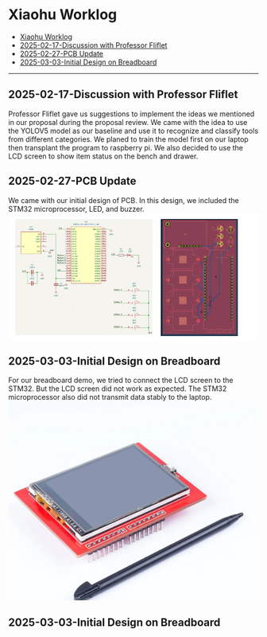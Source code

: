 # Xiaohu Worklog 
- [Xiaohu Worklog](#Xiaohu-worklog)
- [2025-02-17-Discussion with Professor Fliflet](##2025-02-17-Discussion-with-Professor-Fliflet)
- [2025-02-27-PCB Update](##2025-02-27-PCB-Update)
- [2025-03-03-Initial Design on Breadboard](2025-03-03-Initial-Design-on-Breadboard)
---
## 2025-02-17-Discussion with Professor Fliflet
Professor Fliflet gave us suggestions to implement the ideas we mentioned in our proposal during the proposal review. We came with the idea to use the YOLOV5 model as our baseline and use it to recognize and classify tools from different categories. We planed to train the model first on our laptop then transplant the program to raspberry pi. We also decided to use the LCD screen to show item status on the bench and drawer.
## 2025-02-27-PCB Update
We came with our initial design of PCB. In this design, we included the STM32 microprocessor, LED, and buzzer. 
![PCB Initial Design](图片_20250508165003.png)
## 2025-03-03-Initial Design on Breadboard
For our breadboard demo, we tried to connect the LCD screen to the STM32. But the LCD screen did not work as expected. The STM32 microprocessor also did not transmit data stably to the laptop.
![LCD Touch Screen](971369d1c9eb475d7267e6433073daa.png)
## 2025-03-03-Initial Design on Breadboard
